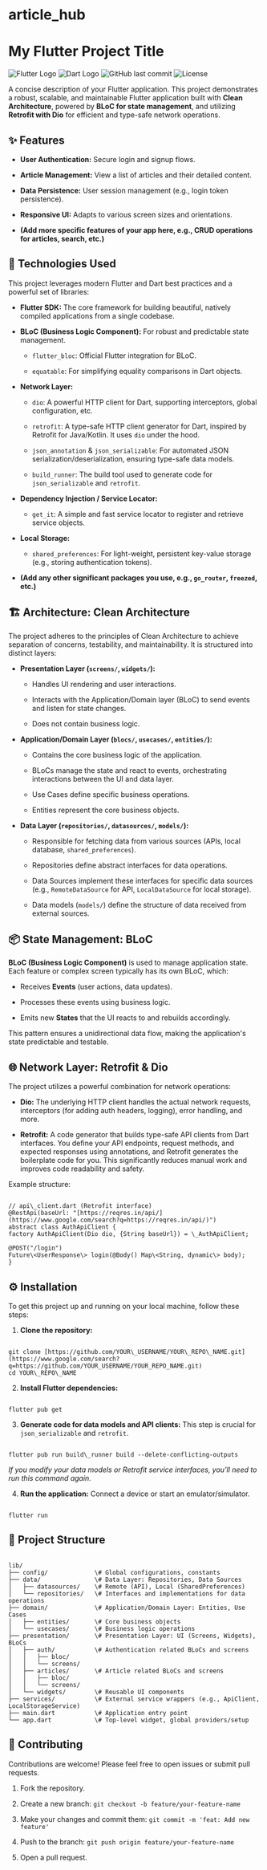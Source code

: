# article_hub

# My Flutter Project Title

![Flutter Logo](https://img.shields.io/badge/Flutter-02569B?style=for-the-badge&logo=flutter&logoColor=white)
![Dart Logo](https://img.shields.io/badge/Dart-0175C2?style=for-the-badge&logo=dart&logoColor=white)
![GitHub last commit](https://img.shields.io/github/last-commit/YOUR_USERNAME/YOUR_REPO_NAME?style=for-the-badge)
![License](https://img.shields.io/github/license/YOUR_USERNAME/YOUR_REPO_NAME?style=for-the-badge)

A concise description of your Flutter application. This project demonstrates a robust, scalable, and maintainable Flutter application built with **Clean Architecture**, powered by **BLoC for state management**, and utilizing **Retrofit with Dio** for efficient and type-safe network operations.

## ✨ Features

* **User Authentication:** Secure login and signup flows.

* **Article Management:** View a list of articles and their detailed content.

* **Data Persistence:** User session management (e.g., login token persistence).

* **Responsive UI:** Adapts to various screen sizes and orientations.

* **(Add more specific features of your app here, e.g., CRUD operations for articles, search, etc.)**

## 🚀 Technologies Used

This project leverages modern Flutter and Dart best practices and a powerful set of libraries:

* **Flutter SDK:** The core framework for building beautiful, natively compiled applications from a single codebase.

* **BLoC (Business Logic Component):** For robust and predictable state management.

    * `flutter_bloc`: Official Flutter integration for BLoC.

    * `equatable`: For simplifying equality comparisons in Dart objects.

* **Network Layer:**

    * `dio`: A powerful HTTP client for Dart, supporting interceptors, global configuration, etc.

    * `retrofit`: A type-safe HTTP client generator for Dart, inspired by Retrofit for Java/Kotlin. It uses `dio` under the hood.

    * `json_annotation` & `json_serializable`: For automated JSON serialization/deserialization, ensuring type-safe data models.

    * `build_runner`: The build tool used to generate code for `json_serializable` and `retrofit`.

* **Dependency Injection / Service Locator:**

    * `get_it`: A simple and fast service locator to register and retrieve service objects.

* **Local Storage:**

    * `shared_preferences`: For light-weight, persistent key-value storage (e.g., storing authentication tokens).

* **(Add any other significant packages you use, e.g., `go_router`, `freezed`, etc.)**

## 🏗️ Architecture: Clean Architecture

The project adheres to the principles of Clean Architecture to achieve separation of concerns, testability, and maintainability. It is structured into distinct layers:

* **Presentation Layer (`screens/`, `widgets/`):**

    * Handles UI rendering and user interactions.

    * Interacts with the Application/Domain layer (BLoC) to send events and listen for state changes.

    * Does not contain business logic.

* **Application/Domain Layer (`blocs/`, `usecases/`, `entities/`):**

    * Contains the core business logic of the application.

    * BLoCs manage the state and react to events, orchestrating interactions between the UI and data layer.

    * Use Cases define specific business operations.

    * Entities represent the core business objects.

* **Data Layer (`repositories/`, `datasources/`, `models/`):**

    * Responsible for fetching data from various sources (APIs, local database, `shared_preferences`).

    * Repositories define abstract interfaces for data operations.

    * Data Sources implement these interfaces for specific data sources (e.g., `RemoteDataSource` for API, `LocalDataSource` for local storage).

    * Data models (`models/`) define the structure of data received from external sources.

## 📦 State Management: BLoC

**BLoC (Business Logic Component)** is used to manage application state. Each feature or complex screen typically has its own BLoC, which:

* Receives **Events** (user actions, data updates).

* Processes these events using business logic.

* Emits new **States** that the UI reacts to and rebuilds accordingly.

This pattern ensures a unidirectional data flow, making the application's state predictable and testable.

## 🌐 Network Layer: Retrofit & Dio

The project utilizes a powerful combination for network operations:

* **Dio:** The underlying HTTP client handles the actual network requests, interceptors (for adding auth headers, logging), error handling, and more.

* **Retrofit:** A code generator that builds type-safe API clients from Dart interfaces. You define your API endpoints, request methods, and expected responses using annotations, and Retrofit generates the boilerplate code for you. This significantly reduces manual work and improves code readability and safety.

Example structure:

```

// api\_client.dart (Retrofit interface)
@RestApi(baseUrl: "[https://reqres.in/api/](https://www.google.com/search?q=https://reqres.in/api/)")
abstract class AuthApiClient {
factory AuthApiClient(Dio dio, {String baseUrl}) = \_AuthApiClient;

@POST("/login")
Future\<UserResponse\> login(@Body() Map\<String, dynamic\> body);
}

```

## ⚙️ Installation

To get this project up and running on your local machine, follow these steps:

1. **Clone the repository:**

```

git clone [https://github.com/YOUR\_USERNAME/YOUR\_REPO\_NAME.git](https://www.google.com/search?q=https://github.com/YOUR_USERNAME/YOUR_REPO_NAME.git)
cd YOUR\_REPO\_NAME

```

2. **Install Flutter dependencies:**

```

flutter pub get

```

3. **Generate code for data models and API clients:**
   This step is crucial for `json_serializable` and `retrofit`.

```

flutter pub run build\_runner build --delete-conflicting-outputs

```

*If you modify your data models or Retrofit service interfaces, you'll need to run this command again.*

4. **Run the application:**
   Connect a device or start an emulator/simulator.

```

flutter run

```

## 📂 Project Structure

```

lib/
├── config/             \# Global configurations, constants
├── data/               \# Data Layer: Repositories, Data Sources
│   ├── datasources/    \# Remote (API), Local (SharedPreferences)
│   └── repositories/   \# Interfaces and implementations for data operations
├── domain/             \# Application/Domain Layer: Entities, Use Cases
│   ├── entities/       \# Core business objects
│   └── usecases/       \# Business logic operations
├── presentation/       \# Presentation Layer: UI (Screens, Widgets), BLoCs
│   ├── auth/           \# Authentication related BLoCs and screens
│   │   ├── bloc/
│   │   └── screens/
│   ├── articles/       \# Article related BLoCs and screens
│   │   ├── bloc/
│   │   └── screens/
│   └── widgets/        \# Reusable UI components
├── services/           \# External service wrappers (e.g., ApiClient, LocalStorageService)
├── main.dart           \# Application entry point
└── app.dart            \# Top-level widget, global providers/setup

```

## 🤝 Contributing

Contributions are welcome! Please feel free to open issues or submit pull requests.

1. Fork the repository.

2. Create a new branch: `git checkout -b feature/your-feature-name`

3. Make your changes and commit them: `git commit -m 'feat: Add new feature'`

4. Push to the branch: `git push origin feature/your-feature-name`

5. Open a pull request.
